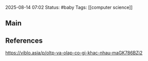 2025-08-14 07:02
Status: #baby
Tags: [[computer science]]
## Main


## References
https://viblo.asia/p/oltp-va-olap-co-gi-khac-nhau-maGK786BZj2